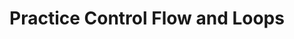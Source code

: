 [//]: <> (author: Benjamin White)
[//]: <> (type: 3pc)
[//]: <> (time: 60)

# Practice Control Flow and Loops

